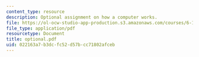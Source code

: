 ```yaml
---
content_type: resource
description: Optional assignment on how a computer works.
file: https://ol-ocw-studio-app-production.s3.amazonaws.com/courses/6-189-a-gentle-introduction-to-programming-using-python-january-iap-2008/022163a7b3dcfc52d57bcc71802afceb_optional.pdf
file_type: application/pdf
resourcetype: Document
title: optional.pdf
uid: 022163a7-b3dc-fc52-d57b-cc71802afceb
---
```

